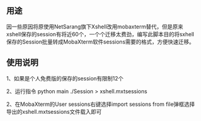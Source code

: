 ## 用途
因一些原因将原使用NetSarang旗下Xshell改用mobaxterm替代，但是原来xshell保存的session有将近60个，一个个迁移太费劲，编写此脚本目的将sxhell保存的Session批量转成MobaXterm软件sessions需要的格式，方便快速迁移。


## 使用说明
1、如果是个人免费版的保存的session有限制12个

2、运行指令 python main ./Session > xshell.mxtsessions

2、在MobaXterm的User sessions右键选择import sessions from file弹框选择导出的xshell.mxtsessions文件载入即可
